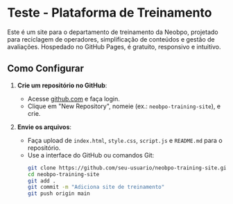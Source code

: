 # Teste - Plataforma de Treinamento

Este é um site para o departamento de treinamento da Neobpo, projetado para reciclagem de operadores, simplificação de conteúdos e gestão de avaliações. Hospedado no GitHub Pages, é gratuito, responsivo e intuitivo.

## Como Configurar

1. **Crie um repositório no GitHub**:
   - Acesse [github.com](https://github.com) e faça login.
   - Clique em "New Repository", nomeie (ex.: `neobpo-training-site`), e crie.

2. **Envie os arquivos**:
   - Faça upload de `index.html`, `style.css`, `script.js` e `README.md` para o repositório.
   - Use a interface do GitHub ou comandos Git:
     ```bash
     git clone https://github.com/seu-usuario/neobpo-training-site.git
     cd neobpo-training-site
     git add .
     git commit -m "Adiciona site de treinamento"
     git push origin main
